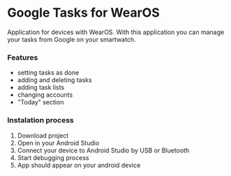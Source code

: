 # Google Tasks for WearOS

Application for devices with WearOS. With this application you can manage your tasks from Google on your smartwatch.

### Features

- setting tasks as done
- adding and deleting tasks
- adding task lists
- changing accounts
- "Today" section

### Instalation process

1. Download project
2. Open in your Android Studio
3. Connect your device to Android Studio by USB or Bluetooth
4. Start debugging process
5. App should appear on your android device
